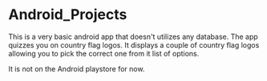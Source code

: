 # Android_Projects
This is a very basic android app that doesn't utilizes any database. 
The app quizzes you on country flag logos. It displays a couple of country flag logos allowing you to pick
the correct one from it list of options.

It is not on the Android playstore for now.
